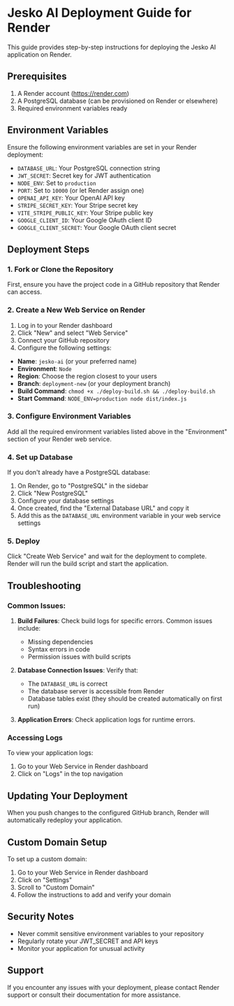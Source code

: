 # Jesko AI Deployment Guide for Render

This guide provides step-by-step instructions for deploying the Jesko AI application on Render.

## Prerequisites

1. A Render account (https://render.com)
2. A PostgreSQL database (can be provisioned on Render or elsewhere)
3. Required environment variables ready

## Environment Variables

Ensure the following environment variables are set in your Render deployment:

- `DATABASE_URL`: Your PostgreSQL connection string
- `JWT_SECRET`: Secret key for JWT authentication
- `NODE_ENV`: Set to `production`
- `PORT`: Set to `10000` (or let Render assign one)
- `OPENAI_API_KEY`: Your OpenAI API key
- `STRIPE_SECRET_KEY`: Your Stripe secret key
- `VITE_STRIPE_PUBLIC_KEY`: Your Stripe public key
- `GOOGLE_CLIENT_ID`: Your Google OAuth client ID
- `GOOGLE_CLIENT_SECRET`: Your Google OAuth client secret

## Deployment Steps

### 1. Fork or Clone the Repository

First, ensure you have the project code in a GitHub repository that Render can access.

### 2. Create a New Web Service on Render

1. Log in to your Render dashboard
2. Click "New" and select "Web Service"
3. Connect your GitHub repository
4. Configure the following settings:

- **Name**: `jesko-ai` (or your preferred name)
- **Environment**: `Node`
- **Region**: Choose the region closest to your users
- **Branch**: `deployment-new` (or your deployment branch)
- **Build Command**: `chmod +x ./deploy-build.sh && ./deploy-build.sh`
- **Start Command**: `NODE_ENV=production node dist/index.js`

### 3. Configure Environment Variables

Add all the required environment variables listed above in the "Environment" section of your Render web service.

### 4. Set up Database

If you don't already have a PostgreSQL database:

1. On Render, go to "PostgreSQL" in the sidebar
2. Click "New PostgreSQL"
3. Configure your database settings
4. Once created, find the "External Database URL" and copy it
5. Add this as the `DATABASE_URL` environment variable in your web service settings

### 5. Deploy

Click "Create Web Service" and wait for the deployment to complete. Render will run the build script and start the application.

## Troubleshooting

### Common Issues:

1. **Build Failures**: Check build logs for specific errors. Common issues include:
   - Missing dependencies
   - Syntax errors in code
   - Permission issues with build scripts

2. **Database Connection Issues**: Verify that:
   - The `DATABASE_URL` is correct
   - The database server is accessible from Render
   - Database tables exist (they should be created automatically on first run)

3. **Application Errors**: Check application logs for runtime errors.

### Accessing Logs

To view your application logs:
1. Go to your Web Service in Render dashboard
2. Click on "Logs" in the top navigation

## Updating Your Deployment

When you push changes to the configured GitHub branch, Render will automatically redeploy your application.

## Custom Domain Setup

To set up a custom domain:
1. Go to your Web Service in Render dashboard
2. Click on "Settings"
3. Scroll to "Custom Domain"
4. Follow the instructions to add and verify your domain

## Security Notes

- Never commit sensitive environment variables to your repository
- Regularly rotate your JWT_SECRET and API keys
- Monitor your application for unusual activity

## Support

If you encounter any issues with your deployment, please contact Render support or consult their documentation for more assistance.